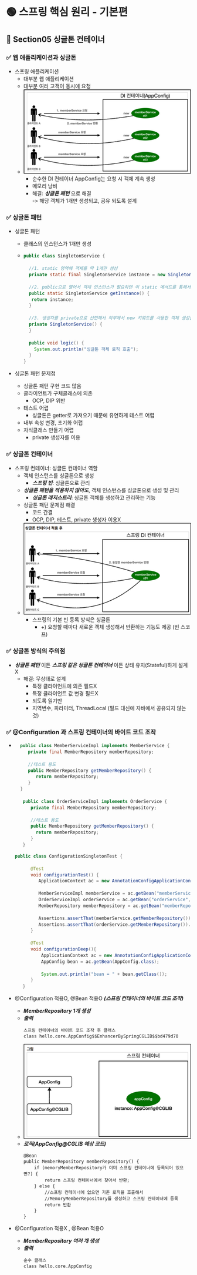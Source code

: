 # 🟢 스프링 핵심 원리 - 기본편

## 📄 Section05 싱글톤 컨테이너
### ✅ 웹 애플리케이션과 싱글톤
- 스프링 애플리케이션
  - 대부분 웹 애플리케이션
  - 대부분 여러 고객이 동시에 요청
  - ![img5_1.png](file/img5_1.png)
    - 순수한 DI 컨테이너 AppConfig는 요청 시 객체 계속 생성
    - 메모리 낭비
    - 해결: ***싱글톤 패턴*** 으로 해결  
      -> 해당 객체가 1개만 생성되고, 공유 되도록 설계


### ✅ 싱글톤 패턴
- 싱글톤 패턴
  - 클래스의 인스턴스가 1개만 생성
  - 
    ```java
    public class SingletonService {
    
      //1. static 영역에 객체를 딱 1개만 생성
      private static final SingletonService instance = new SingletonService();
  
      //2. public으로 열어서 객체 인스턴스가 필요하면 이 static 메서드를 통해서만 조회
      public static SingletonService getInstance() {
       return instance;
      }
    
      //3. 생성자를 private으로 선언해서 외부에서 new 키워드를 사용한 객체 생성을 못하게 막는다.
      private SingletonService() {
      }
  
      public void logic() {
        System.out.println("싱글톤 객체 로직 호출");
      }
    }
    ```

- 싱글톤 패턴 문제점
  - 싱글톤 패턴 구현 코드 많음
  - 클라이언트가 구체클래스에 의존
    - OCP, DIP 위반
  - 테스트 어렵
    - 싱글톤은 getter로 가져오기 때문에 유연하게 테스트 어렵
  - 내부 속성 변경, 초기화 어렵
  - 자식클래스 만들기 어렵
    - private 생성자를 이용


### ✅ 싱글톤 컨테이너
- 스프링 컨테이너: 싱글톤 컨테이너 역할
  - 객체 인스턴스를 싱글톤으로 생성
    - **_스프링 빈_**: 싱글톤으로 관리
  - **_싱글톤 패턴을 적용하지 않아도_**, 객체 인스턴스를 싱글톤으로 생성 및 관리
    - **_싱글톤 레지스트리_**: 싱글톤 객체를 생성하고 관리하는 기능
  - 싱글톤 패턴 문제점 해결
    - 코드 간결 
    - OCP, DIP, 테스트, private 생성자 이용X
  - ![img5_2.png](file/img5_2.png)
    - 스프링의 기본 빈 등록 방식은 싱글톤
      - +) 요청할 때마다 새로운 객체 생성해서 반환하는 기능도 제공 (빈 스코프)


### ✅ 싱글톤 방식의 주의점
- **_싱글톤 패턴_** 이든 **_스프링 같은 싱글톤 컨테이너_** 이든 상태 유지(Stateful)하게 설계X
  - 해결: 무상태로 설계
    - 특정 클라이언트에 의존 필드X
    - 특정 클라이언트 값 변경 필드X
    - 되도록 읽기만
    - 지역변수, 파라미터, ThreadLocal (필드 대신에 자바에서 공유되지 않는 것)


### ✅ @Configuration 과 스프링 컨테이너의 바이트 코드 조작
- ```java
    public class MemberServiceImpl implements MemberService {
       private final MemberRepository memberRepository;
       
       //테스트 용도
       public MemberRepository getMemberRepository() {
          return memberRepository;
       }
    }

     public class OrderServiceImpl implements OrderService {
        private final MemberRepository memberRepository;
    
        //테스트 용도
        public MemberRepository getMemberRepository() {
          return memberRepository;
        }
     }
  ```
  ```java
  public class ConfigurationSingletonTest {
  
        @Test
        void configurationTest() {
           ApplicationContext ac = new AnnotationConfigApplicationContext(AppConfig.class);
            
           MemberServiceImpl memberService = ac.getBean("memberService", MemberServiceImpl.class);
           OrderServiceImpl orderService = ac.getBean("orderService", OrderServiceImpl.class);
           MemberRepository memberRepository = ac.getBean("memberRepository", MemberRepository.class);
            
           Assertions.assertThat(memberService.getMemberRepository()).isSameAs(memberRepository);
           Assertions.assertThat(orderService.getMemberRepository()).isSameAs(memberRepository);
        }
  
        @Test
        void configurationDeep(){
            ApplicationContext ac = new AnnotationConfigApplicationContext(AppConfig.class);
            AppConfig bean = ac.getBean(AppConfig.class);
  
            System.out.println("bean = " + bean.getClass());
        }     
     }
  ```


- @Configuration 적용O, @Bean 적용O _**(스프링 컨테이너의 바이트 코드 조작)**_
  - **_MemberRepository 1개 생성_**
  - **_출력_** 
    ```text
    스프링 컨테이너의 바이트 코드 조작 후 클래스
    class hello.core.AppConfig$$EnhancerBySpringCGLIB$$bd479d70
    ```
  - ![img5_#.png](file/img5_3.png)
  - **_로직(AppConfig@CGLIB 예상 코드)_**
    ```
    @Bean
    public MemberRepository memberRepository() {
        if (memoryMemberRepository가 이미 스프링 컨테이너에 등록되어 있으면?) {
            return 스프링 컨테이너에서 찾아서 반환;
        } else { 
            //스프링 컨테이너에 없으면 기존 로직을 호출해서 
            //MemoryMemberRepository를 생성하고 스프링 컨테이너에 등록
            return 반환
        }
    }
    ```
    

- @Configuration 적용X , @Bean 적용O
  - **_MemberRepository 여러 개 생성_** 
  - **_출력_**
    ```text
    순수 클래스
    class hello.core.AppConfig
    ```